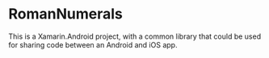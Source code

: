 # RomanNumerals

This is a Xamarin.Android project, with a common library that could be used for sharing code between an Android and iOS app.
